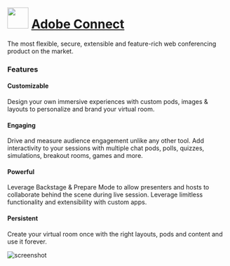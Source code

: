 ﻿# <img src="https://cdn.jsdelivr.net/gh/chtof/chocolatey-packages/automatic/adobe-connect/adobe-connect.png" width="48" height="48"/> [Adobe Connect](https://chocolatey.org/packages/adobe-connect)

The most flexible, secure, extensible and feature-rich web conferencing product on the market.

### Features

#### Customizable
Design your own immersive experiences with custom pods, images & layouts to
personalize and brand your virtual room.
 
#### Engaging
Drive and measure audience engagement unlike any other tool. Add interactivity to
your sessions with multiple chat pods, polls, quizzes, simulations, breakout
rooms, games and more. 
 
#### Powerful
Leverage Backstage & Prepare Mode to allow presenters and hosts to collaborate behind the scene during live session. Leverage limitless functionality and extensibility with custom apps.
 
#### Persistent
Create your virtual room once with the right layouts, pods and content and use it
forever.

![screenshot](https://cdn.jsdelivr.net/gh/chtof/chocolatey-packages/automatic/adobe-connect/screenshot.png)